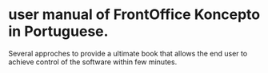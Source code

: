 # user manual of FrontOffice Koncepto in Portuguese.

Several approches to provide a ultimate book that allows the end user to achieve control of the software within few minutes.

